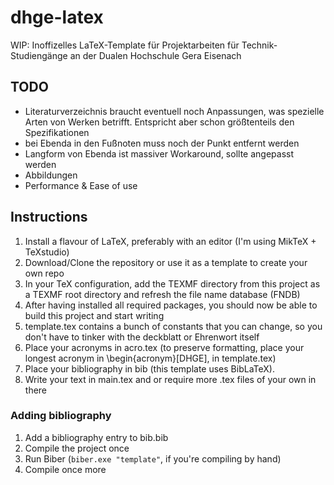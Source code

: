 # dhge-latex
WIP: Inoffizelles LaTeX-Template für Projektarbeiten für Technik-Studiengänge an der Dualen Hochschule Gera Eisenach

## TODO
* Literaturverzeichnis braucht eventuell noch Anpassungen, was spezielle Arten von Werken betrifft. Entspricht aber schon größtenteils den Spezifikationen
* bei Ebenda in den Fußnoten muss noch der Punkt entfernt werden
* Langform von Ebenda ist massiver Workaround, sollte angepasst werden
* Abbildungen
* Performance & Ease of use

## Instructions
1. Install a flavour of LaTeX, preferably with an editor (I'm using MikTeX + TeXstudio)
1. Download/Clone the repository or use it as a template to create your own repo
1. In your TeX configuration, add the TEXMF directory from this project as a TEXMF root directory and refresh the file name database (FNDB)
1. After having installed all required packages, you should now be able to build this project and start writing
1. template.tex contains a bunch of constants that you can change, so you don't have to tinker with the deckblatt or Ehrenwort itself
1. Place your acronyms in acro.tex (to preserve formatting, place your longest acronym in \begin{acronym}[DHGE], in template.tex)
1. Place your bibliography in bib (this template uses BibLaTeX).
1. Write your text in main.tex and or require more .tex files of your own in there 

### Adding bibliography
1. Add a bibliography entry to bib.bib
2. Compile the project once
3. Run Biber (`biber.exe "template"`, if you're compiling by hand)
4. Compile once more

